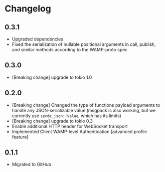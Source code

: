# Changelog

## 0.3.1

* Upgraded dependencies
* Fixed the serialization of nullable positional arguments in call, publish,
  and similar methods according to the WAMP-proto spec

## 0.3.0

* [Breaking change] upgrade to tokio 1.0

## 0.2.0

* [Breaking change] Changed the type of functions payload arguments to handle
  any JSON-serializable value (msgpack is also working, but we currently use
  `serde_json::Value`, which has its limits)
* [Breaking change] upgrade to tokio 0.3
* Enable additional HTTP header for WebSocket transport
* Implemented Client WAMP-level Authentication [advanced profile feature]

## 0.1.1

* Migrated to GitHub
